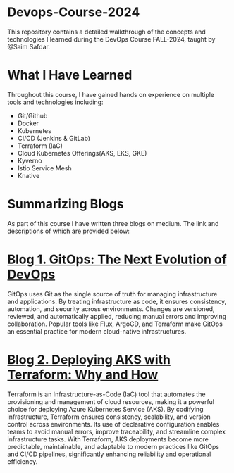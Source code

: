 # Devops-Course-2024
This repository contains a detailed walkthrough of the concepts and technologies I learned during the DevOps Course FALL-2024, taught by @Saim Safdar.

# What I Have Learned
Throughout this course, I have gained hands on experience on multiple tools and technologies including:
- Git/Github
- Docker
- Kubernetes
- CI/CD (Jenkins & GitLab)
- Terraform (IaC)
- Cloud Kubernetes Offerings(AKS, EKS, GKE)
- Kyverno
- Istio Service Mesh
- Knative

# Summarizing Blogs
As part of this course I have written three blogs on medium. The link and descriptions of which are provided below:

# [Blog 1. GitOps: The Next Evolution of DevOps](https://medium.com/@fauzahmed2/gitops-the-next-evolution-of-devops-18630e82378b)
GitOps uses Git as the single source of truth for managing infrastructure and applications. By treating infrastructure as code, it ensures consistency, automation, and security across environments. Changes are versioned, reviewed, and automatically applied, reducing manual errors and improving collaboration. Popular tools like Flux, ArgoCD, and Terraform make GitOps an essential practice for modern cloud-native infrastructures.

# [Blog 2. Deploying AKS with Terraform: Why and How](https://medium.com/@fauzahmed2/deploying-aks-with-terraform-why-and-how-3918953b6926)
Terraform is an Infrastructure-as-Code (IaC) tool that automates the provisioning and management of cloud resources, making it a powerful choice for deploying Azure Kubernetes Service (AKS). By codifying infrastructure, Terraform ensures consistency, scalability, and version control across environments.
Its use of declarative configuration enables teams to avoid manual errors, improve traceability, and streamline complex infrastructure tasks. With Terraform, AKS deployments become more predictable, maintainable, and adaptable to modern practices like GitOps and CI/CD pipelines, significantly enhancing reliability and operational efficiency.

